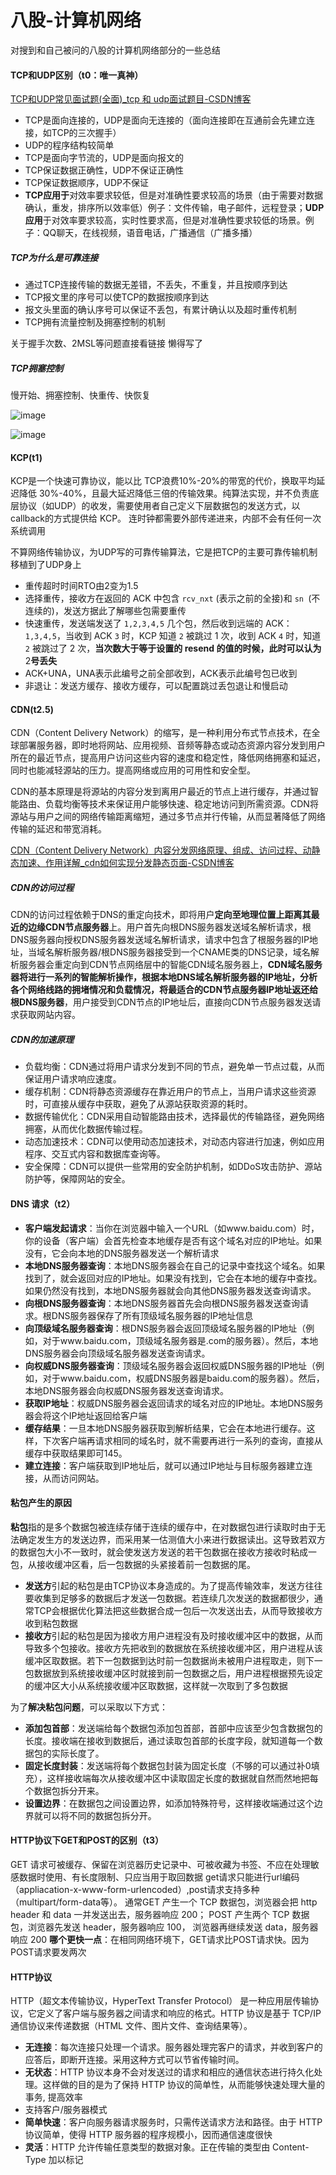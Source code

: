 # 八股-计算机网络

对搜到和自己被问的八股的计算机网络部分的一些总结

#### TCP和UDP区别（t0：唯一真神）

[TCP和UDP常见面试题(全面)_tcp 和 udp面试题目-CSDN博客](https://blog.csdn.net/weixin_42155498/article/details/107914137)

- TCP是面向连接的，UDP是面向无连接的（面向连接即在互通前会先建立连接，如TCP的三次握手）
- UDP的程序结构较简单
- TCP是面向字节流的，UDP是面向报文的
- TCP保证数据正确性，UDP不保证正确性
- TCP保证数据顺序，UDP不保证
- **TCP应用于**对效率要求较低，但是对准确性要求较高的场景（由于需要对数据确认，重发，排序所以效率低）例子：文件传输，电子邮件，远程登录；**UDP应用**于对效率要求较高，实时性要求高，但是对准确性要求较低的场景。例子：QQ聊天，在线视频，语音电话，广播通信（广播多播）

##### TCP为什么是可靠连接

- 通过TCP连接传输的数据无差错，不丢失，不重复，并且按顺序到达
- TCP报文里的序号可以使TCP的数据按顺序到达
- 报文头里面的确认序号可以保证不丢包，有累计确认以及超时重传机制
- TCP拥有流量控制及拥塞控制的机制

关于握手次数、2MSL等问题直接看链接 懒得写了

##### TCP拥塞控制

慢开始、拥塞控制、快重传、快恢复

![image](img/计网-1.png)

![image](img/计网-2.png)

#### KCP(t1)

KCP是一个快速可靠协议，能以比 TCP浪费10%-20%的带宽的代价，换取平均延迟降低 30%-40%，且最大延迟降低三倍的传输效果。纯算法实现，并不负责底层协议（如UDP）的收发，需要使用者自己定义下层数据包的发送方式，以 callback的方式提供给 KCP。 连时钟都需要外部传递进来，内部不会有任何一次系统调用

不算网络传输协议，为UDP写的可靠传输算法，它是把TCP的主要可靠传输机制移植到了UDP身上

- 重传超时时间RTO由2变为1.5
- 选择重传，接收方在返回的 ACK 中包含 `rcv_nxt` (表示之前的全接)和 `sn `(不连续的)，发送方据此了解哪些包需要重传
- 快速重传，发送端发送了 `1,2,3,4,5` 几个包，然后收到远端的 ACK：`1,3,4,5`，当收到 ACK `3` 时，KCP 知道 `2` 被跳过 1 次，收到 ACK `4` 时，知道 `2` 被跳过了 2 次，**当次数大于等于设置的 resend 的值的时候，此时可以认为**2**号丢失**
- ACK+UNA，UNA表示此编号之前全部收到，ACK表示此编号包已收到
- 非退让：发送方缓存、接收方缓存，可以配置跳过丢包退让和慢启动

#### CDN(t2.5)

CDN（Content Delivery Network）的缩写，是一种利用分布式节点技术，在全球部署服务器，即时地将网站、应用视频、音频等静态或动态资源内容分发到用户所在的最近节点，提高用户访问这些内容的速度和稳定性，降低网络拥塞和延迟，同时也能减轻源站的压力。提高网络或应用的可用性和安全型。

CDN的基本原理是将源站的内容分发到离用户最近的节点上进行缓存，并通过智能路由、负载均衡等技术来保证用户能够快速、稳定地访问到所需资源。CDN将源站与用户之间的网络传输距离缩短，通过多节点并行传输，从而显著降低了网络传输的延迟和带宽消耗。

[CDN（Content Delivery Network）内容分发网络原理、组成、访问过程、动静态加速、作用详解_cdn如何实现分发静态页面-CSDN博客](https://blog.csdn.net/weixin_45863010/article/details/139453879)

##### CDN的访问过程

CDN的访问过程依赖于DNS的重定向技术，即将用户**定向至地理位置上距离其最近的边缘CDN节点服务器**上。用户首先向根DNS服务器发送域名解析请求，根DNS服务器向授权DNS服务器发送域名解析请求，请求中包含了根服务器的IP地址，当域名解析服务器/根DNS服务器接受到一个CNAME类的DNS记录，域名解析服务器会重定向到CDN节点网络层中的智能CDN域名服务器上，**CDN域名服务器将进行一系列的智能解析操作，根据本地DNS域名解析服务器的IP地址，分析各个网络线路的拥堵情况和负载情况，将最适合的CDN节点服务器IP地址返还给根DNS服务器**，用户接受到CDN节点的IP地址后，直接向CDN节点服务器发送请求获取网站内容。

##### CDN的加速原理

- 负载均衡：CDN通过将用户请求分发到不同的节点，避免单一节点过载，从而保证用户请求响应速度。
- 缓存机制：CDN将静态资源缓存在靠近用户的节点上，当用户请求这些资源时，可直接从缓存中获取，避免了从源站获取资源的耗时。
- 数据传输优化：CDN采用自动智能路由技术，选择最优的传输路径，避免网络拥塞，从而优化数据传输过程。
- 动态加速技术：CDN可以使用动态加速技术，对动态内容进行加速，例如应用程序、交互式内容和数据库查询等。
- 安全保障：CDN可以提供一些常用的安全防护机制，如DDoS攻击防护、源站防护等，保障网站的安全。

#### DNS 请求（t2）

- **客户端发起请求**：当你在浏览器中输入一个URL（如www.baidu.com）时，你的设备（客户端）会首先检查本地缓存是否有这个域名对应的IP地址。如果没有，它会向本地的DNS服务器发送一个解析请求
- **本地DNS服务器查询**：本地DNS服务器会在自己的记录中查找这个域名。如果找到了，就会返回对应的IP地址。如果没有找到，它会在本地的缓存中查找。如果仍然没有找到，本地DNS服务器就会向其他DNS服务器发送查询请求。
- **向根DNS服务器查询**：本地DNS服务器首先会向根DNS服务器发送查询请求。根DNS服务器保存了所有顶级域名服务器的IP地址信息
- **向顶级域名服务器查询**：根DNS服务器会返回顶级域名服务器的IP地址（例如，对于www.baidu.com，顶级域名服务器是.com的服务器）。然后，本地DNS服务器会向顶级域名服务器发送查询请求。
- **向权威DNS服务器查询**：顶级域名服务器会返回权威DNS服务器的IP地址（例如，对于www.baidu.com，权威DNS服务器是baidu.com的服务器）。然后，本地DNS服务器会向权威DNS服务器发送查询请求。
- **获取IP地址**：权威DNS服务器会返回请求的域名对应的IP地址。本地DNS服务器会将这个IP地址返回给客户端
- **缓存结果**：一旦本地DNS服务器获取到解析结果，它会在本地进行缓存。这样，下次客户端再请求相同的域名时，就不需要再进行一系列的查询，直接从缓存中获取结果即可145。
- **建立连接**：客户端获取到IP地址后，就可以通过IP地址与目标服务器建立连接，从而访问网站。

#### 粘包产生的原因

**粘包**指的是多个数据包被连续存储于连续的缓存中，在对数据包进行读取时由于无法确定发生方的发送边界，而采用某一估测值大小来进行数据读出。这导致若双方的数据包大小不一致时，就会使发送方发送的若干包数据在接收方接收时粘成一包，从接收缓冲区看，后一包数据的头紧接着前一包数据的尾。

- **发送方**引起的粘包是由TCP协议本身造成的。为了提高传输效率，发送方往往要收集到足够多的数据后才发送一包数据。若连续几次发送的数据都很少，通常TCP会根据优化算法把这些数据合成一包后一次发送出去，从而导致接收方收到粘包数据
- **接收方**引起的粘包是因为接收方用户进程没有及时接收缓冲区中的数据，从而导致多个包接收。接收方先把收到的数据放在系统接收缓冲区，用户进程从该缓冲区取数据。若下一包数据到达时前一包数据尚未被用户进程取走，则下一包数据放到系统接收缓冲区时就接到前一包数据之后，用户进程根据预先设定的缓冲区大小从系统接收缓冲区取数据，这样就一次取到了多包数据

为了**解决粘包问题**，可以采取以下方式：

- **添加包首部**：发送端给每个数据包添加包首部，首部中应该至少包含数据包的长度。接收端在接收到数据后，通过读取包首部的长度字段，就知道每一个数据包的实际长度了。
- **固定长度封装**：发送端将每个数据包封装为固定长度（不够的可以通过补0填充），这样接收端每次从接收缓冲区中读取固定长度的数据就自然而然地把每个数据包拆分开来。
- **设置边界**：在数据包之间设置边界，如添加特殊符号，这样接收端通过这个边界就可以将不同的数据包拆分开。

#### HTTP协议下GET和POST的区别（t3）

GET 请求可被缓存、保留在浏览器历史记录中、可被收藏为书签、不应在处理敏感数据时使用、有长度限制、只应当用于取回数据
get请求只能进行url编码（appliacation-x-www-form-urlencoded）,post请求支持多种（multipart/form-data等）。
通常GET 产生一个 TCP 数据包，浏览器会把 http header 和 data 一并发送出去，服务器响应 200；
POST 产生两个 TCP 数据包，浏览器先发送 header，服务器响应 100， 浏览器再继续发送 data，服务器响应 200
**哪个更快一点**：在相同网络环境下，GET请求比POST请求快。因为POST请求要发两次

#### HTTP协议

HTTP（超文本传输协议，HyperText Transfer Protocol） 是一种应用层传输协议，它定义了客户端与服务器之间请求和响应的格式。HTTP 协议是基于 TCP/IP 通信协议来传递数据（HTML 文件、图片文件、查询结果等）。

- **无连接**：每次连接只处理一个请求。服务器处理完客户的请求，并收到客户的应答后，即断开连接。采用这种方式可以节省传输时间。
- **无状态**：HTTP 协议本身不会对发送过的请求和相应的通信状态进行持久化处理。这样做的目的是为了保持 HTTP 协议的简单性，从而能够快速处理大量的事务, 提高效率
- 支持客户/服务器模式
- **简单快速**：客户向服务器请求服务时，只需传送请求方法和路径。由于 HTTP 协议简单，使得 HTTP 服务器的程序规模小，因而通信速度很快
- **灵活**：HTTP 允许传输任意类型的数据对象。正在传输的类型由 Content-Type 加以标记